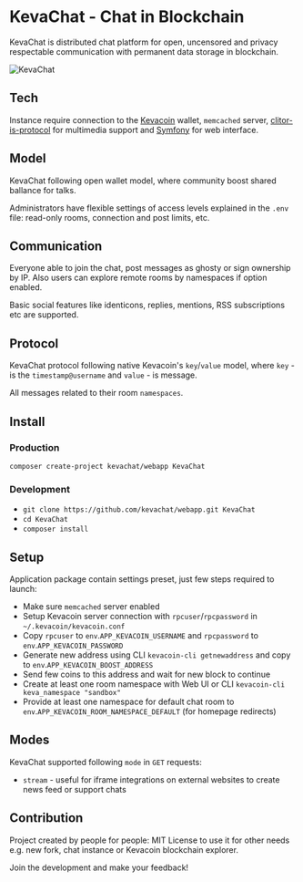 # KevaChat - Chat in Blockchain

KevaChat is distributed chat platform for open, uncensored and privacy respectable communication with permanent data storage in blockchain.

![KevaChat](https://github.com/kevachat/webapp/assets/108541346/9b286719-eafe-443f-a6e3-4b4927edde96)

## Tech

Instance require connection to the [Kevacoin](https://github.com/kevacoin-project/) wallet, `memcached` server, [clitor-is-protocol](https://github.com/clitor-is-protocol) for multimedia support and [Symfony](https://github.com/symfony/symfony) for web interface.

## Model

KevaChat following open wallet model, where community boost shared ballance for talks.

Administrators have flexible settings of access levels explained in the `.env` file: read-only rooms, connection and post limits, etc.

## Communication

Everyone able to join the chat, post messages as ghosty or sign ownership by IP. Also users can explore remote rooms by namespaces if option enabled.

Basic social features like identicons, replies, mentions, RSS subscriptions etc are supported.

## Protocol

KevaChat protocol following native Kevacoin's `key`/`value` model, where `key` - is the `timestamp@username` and `value` - is message.

All messages related to their room `namespaces`.

## Install

### Production

`composer create-project kevachat/webapp KevaChat`

### Development

* `git clone https://github.com/kevachat/webapp.git KevaChat`
* `cd KevaChat`
* `composer install`

## Setup

Application package contain settings preset, just few steps required to launch:

* Make sure `memcached` server enabled
* Setup Kevacoin server connection with `rpcuser`/`rpcpassword` in `~/.kevacoin/kevacoin.conf`
* Copy `rpcuser` to `env`.`APP_KEVACOIN_USERNAME` and `rpcpassword` to `env`.`APP_KEVACOIN_PASSWORD`
* Generate new address using CLI `kevacoin-cli getnewaddress` and copy to `env`.`APP_KEVACOIN_BOOST_ADDRESS`
* Send few coins to this address and wait for new block to continue
* Create at least one room namespace with Web UI or CLI `kevacoin-cli keva_namespace "sandbox"`
* Provide at least one namespace for default chat room to `env`.`APP_KEVACOIN_ROOM_NAMESPACE_DEFAULT` (for homepage redirects)

## Modes

KevaChat supported following `mode` in `GET` requests:

* `stream` - useful for iframe integrations on external websites to create news feed or support chats

## Contribution

Project created by people for people: MIT License to use it for other needs e.g. new fork, chat instance or Kevacoin blockchain explorer.

Join the development and make your feedback!
